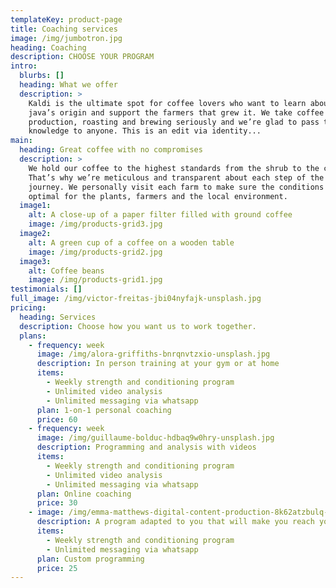 ```yaml
---
templateKey: product-page
title: Coaching services
image: /img/jumbotron.jpg
heading: Coaching
description: CHOOSE YOUR PROGRAM
intro:
  blurbs: []
  heading: What we offer
  description: >
    Kaldi is the ultimate spot for coffee lovers who want to learn about their
    java’s origin and support the farmers that grew it. We take coffee
    production, roasting and brewing seriously and we’re glad to pass that
    knowledge to anyone. This is an edit via identity...
main:
  heading: Great coffee with no compromises
  description: >
    We hold our coffee to the highest standards from the shrub to the cup.
    That’s why we’re meticulous and transparent about each step of the coffee’s
    journey. We personally visit each farm to make sure the conditions are
    optimal for the plants, farmers and the local environment.
  image1:
    alt: A close-up of a paper filter filled with ground coffee
    image: /img/products-grid3.jpg
  image2:
    alt: A green cup of a coffee on a wooden table
    image: /img/products-grid2.jpg
  image3:
    alt: Coffee beans
    image: /img/products-grid1.jpg
testimonials: []
full_image: /img/victor-freitas-jbi04nyfajk-unsplash.jpg
pricing:
  heading: Services
  description: Choose how you want us to work together.
  plans:
    - frequency: week
      image: /img/alora-griffiths-bnrqnvtzxio-unsplash.jpg
      description: In person training at your gym or at home
      items:
        - Weekly strength and conditioning program
        - Unlimited video analysis
        - Unlimited messaging via whatsapp
      plan: 1-on-1 personal coaching
      price: 60
    - frequency: week
      image: /img/guillaume-bolduc-hdbaq9w0hry-unsplash.jpg
      description: Programming and analysis with videos
      items:
        - Weekly strength and conditioning program
        - Unlimited video analysis
        - Unlimited messaging via whatsapp
      plan: Online coaching
      price: 30
    - image: /img/emma-matthews-digital-content-production-8k62atzbulq-unsplash.jpg
      description: A program adapted to you that will make you reach your goal
      items:
        - Weekly strength and conditioning program
        - Unlimited messaging via whatsapp
      plan: Custom programming
      price: 25
---
```


